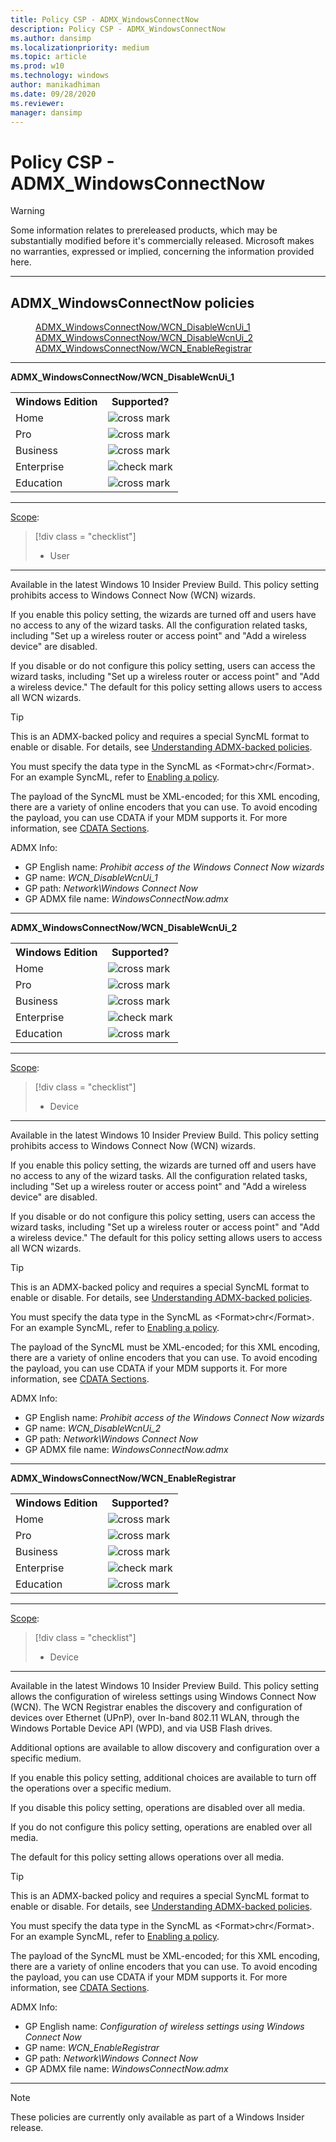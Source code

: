 ```yaml
---
title: Policy CSP - ADMX_WindowsConnectNow
description: Policy CSP - ADMX_WindowsConnectNow
ms.author: dansimp
ms.localizationpriority: medium
ms.topic: article
ms.prod: w10
ms.technology: windows
author: manikadhiman
ms.date: 09/28/2020
ms.reviewer: 
manager: dansimp
---
```


# Policy CSP - ADMX_WindowsConnectNow
> [!WARNING]
> Some information relates to prereleased products, which may be substantially modified before it's commercially released. Microsoft makes no warranties, expressed or implied, concerning the information provided here.

<hr/>

<!--Policies-->
## ADMX_WindowsConnectNow policies  

<dl>
  <dd>
    <a href="#admx-windowsconnectnow-wcn-disablewcnui-1">ADMX_WindowsConnectNow/WCN_DisableWcnUi_1</a>
  </dd>
  <dd>
    <a href="#admx-windowsconnectnow-wcn-disablewcnui-2">ADMX_WindowsConnectNow/WCN_DisableWcnUi_2</a>
  </dd>
  <dd>
    <a href="#admx-windowsconnectnow-wcn-enableregistrar">ADMX_WindowsConnectNow/WCN_EnableRegistrar</a>
  </dd>
</dl>


<hr/>

<!--Policy-->
<a href="" id="admx-windowsconnectnow-wcn-disablewcnui-1"></a>**ADMX_WindowsConnectNow/WCN_DisableWcnUi_1**  

<!--SupportedSKUs-->
<table>
<tr>
    <th>Windows Edition</th>
    <th>Supported?</th>
</tr>
<tr>
    <td>Home</td>
    <td><img src="images/crossmark.png" alt="cross mark" /></td>
</tr>
<tr>
    <td>Pro</td>
    <td><img src="images/crossmark.png" alt="cross mark" /></td>
</tr>
<tr>
    <td>Business</td>
    <td><img src="images/crossmark.png" alt="cross mark" /></td>
</tr>
<tr>
    <td>Enterprise</td>
    <td><img src="images/checkmark.png" alt="check mark" /></td>
</tr>
<tr>
    <td>Education</td>
    <td><img src="images/crossmark.png" alt="cross mark" /></td>
</tr>
</table>

<!--/SupportedSKUs-->
<hr/>

<!--Scope-->
[Scope](./policy-configuration-service-provider.md#policy-scope):

> [!div class = "checklist"]
> * User

<hr/>

<!--/Scope-->
<!--Description-->
Available in the latest Windows 10 Insider Preview Build. This policy setting prohibits access to Windows Connect Now (WCN) wizards. 

If you enable this policy setting, the wizards are turned off and users have no access to any of the wizard tasks. All the configuration related tasks, including "Set up a wireless router or access point" and "Add a wireless device" are disabled. 

If you disable or do not configure this policy setting, users can access the wizard tasks, including "Set up a wireless router or access point" and "Add a wireless device." The default for this policy setting allows users to access all WCN wizards.

<!--/Description-->
> [!TIP]
> This is an ADMX-backed policy and requires a special SyncML format to enable or disable. For details, see [Understanding ADMX-backed policies](./understanding-admx-backed-policies.md).
> 
> You must specify the data type in the SyncML as &lt;Format&gt;chr&lt;/Format&gt;. For an example SyncML, refer to [Enabling a policy](./understanding-admx-backed-policies.md#enabling-a-policy).
> 
> The payload of the SyncML must be XML-encoded; for this XML encoding, there are a variety of online encoders that you can use. To avoid encoding the payload, you can use CDATA if your MDM supports it. For more information, see [CDATA Sections](https://www.w3.org/TR/REC-xml/#sec-cdata-sect).

<!--ADMXBacked-->
ADMX Info:  
-   GP English name: *Prohibit access of the Windows Connect Now wizards*
-   GP name: *WCN_DisableWcnUi_1*
-   GP path: *Network\Windows Connect Now*
-   GP ADMX file name: *WindowsConnectNow.admx*

<!--/ADMXBacked-->
<!--/Policy-->
<hr/>

<!--Policy-->
<a href="" id="admx-windowsconnectnow-wcn-disablewcnui-2"></a>**ADMX_WindowsConnectNow/WCN_DisableWcnUi_2**  

<!--SupportedSKUs-->
<table>
<tr>
    <th>Windows Edition</th>
    <th>Supported?</th>
</tr>
<tr>
    <td>Home</td>
    <td><img src="images/crossmark.png" alt="cross mark" /></td>
</tr>
<tr>
    <td>Pro</td>
    <td><img src="images/crossmark.png" alt="cross mark" /></td>
</tr>
<tr>
    <td>Business</td>
    <td><img src="images/crossmark.png" alt="cross mark" /></td>
</tr>
<tr>
    <td>Enterprise</td>
    <td><img src="images/checkmark.png" alt="check mark" /></td>
</tr>
<tr>
    <td>Education</td>
    <td><img src="images/crossmark.png" alt="cross mark" /></td>
</tr>
</table>

<!--/SupportedSKUs-->
<hr/>

<!--Scope-->
[Scope](./policy-configuration-service-provider.md#policy-scope):

> [!div class = "checklist"]
> * Device

<hr/>

<!--/Scope-->
<!--Description-->
Available in the latest Windows 10 Insider Preview Build. This policy setting prohibits access to Windows Connect Now (WCN) wizards. 

If you enable this policy setting, the wizards are turned off and users have no access to any of the wizard tasks. All the configuration related tasks, including "Set up a wireless router or access point" and "Add a wireless device" are disabled. 

If you disable or do not configure this policy setting, users can access the wizard tasks, including "Set up a wireless router or access point" and "Add a wireless device." The default for this policy setting allows users to access all WCN wizards.

<!--/Description-->
> [!TIP]
> This is an ADMX-backed policy and requires a special SyncML format to enable or disable. For details, see [Understanding ADMX-backed policies](./understanding-admx-backed-policies.md).
> 
> You must specify the data type in the SyncML as &lt;Format&gt;chr&lt;/Format&gt;. For an example SyncML, refer to [Enabling a policy](./understanding-admx-backed-policies.md#enabling-a-policy).
> 
> The payload of the SyncML must be XML-encoded; for this XML encoding, there are a variety of online encoders that you can use. To avoid encoding the payload, you can use CDATA if your MDM supports it. For more information, see [CDATA Sections](https://www.w3.org/TR/REC-xml/#sec-cdata-sect).

<!--ADMXBacked-->
ADMX Info:  
-   GP English name: *Prohibit access of the Windows Connect Now wizards*
-   GP name: *WCN_DisableWcnUi_2*
-   GP path: *Network\Windows Connect Now*
-   GP ADMX file name: *WindowsConnectNow.admx*

<!--/ADMXBacked-->
<!--/Policy-->
<hr/>

<!--Policy-->
<a href="" id="admx-windowsconnectnow-wcn-enableregistrar"></a>**ADMX_WindowsConnectNow/WCN_EnableRegistrar**  

<!--SupportedSKUs-->
<table>
<tr>
    <th>Windows Edition</th>
    <th>Supported?</th>
</tr>
<tr>
    <td>Home</td>
    <td><img src="images/crossmark.png" alt="cross mark" /></td>
</tr>
<tr>
    <td>Pro</td>
    <td><img src="images/crossmark.png" alt="cross mark" /></td>
</tr>
<tr>
    <td>Business</td>
    <td><img src="images/crossmark.png" alt="cross mark" /></td>
</tr>
<tr>
    <td>Enterprise</td>
    <td><img src="images/checkmark.png" alt="check mark" /></td>
</tr>
<tr>
    <td>Education</td>
    <td><img src="images/crossmark.png" alt="cross mark" /></td>
</tr>
</table>

<!--/SupportedSKUs-->
<hr/>

<!--Scope-->
[Scope](./policy-configuration-service-provider.md#policy-scope):

> [!div class = "checklist"]
> * Device

<hr/>

<!--/Scope-->
<!--Description-->
Available in the latest Windows 10 Insider Preview Build. This policy setting allows the configuration of wireless settings using Windows Connect Now (WCN). The WCN Registrar enables the discovery and configuration of devices over Ethernet (UPnP), over In-band 802.11 WLAN, through the Windows Portable Device API (WPD), and via USB Flash drives.

Additional options are available to allow discovery and configuration over a specific medium. 

If you enable this policy setting, additional choices are available to turn off the operations over a specific medium. 

If you disable this policy setting, operations are disabled over all media. 

If you do not configure this policy setting, operations are enabled over all media. 

The default for this policy setting allows operations over all media.

<!--/Description-->
> [!TIP]
> This is an ADMX-backed policy and requires a special SyncML format to enable or disable. For details, see [Understanding ADMX-backed policies](./understanding-admx-backed-policies.md).
> 
> You must specify the data type in the SyncML as &lt;Format&gt;chr&lt;/Format&gt;. For an example SyncML, refer to [Enabling a policy](./understanding-admx-backed-policies.md#enabling-a-policy).
> 
> The payload of the SyncML must be XML-encoded; for this XML encoding, there are a variety of online encoders that you can use. To avoid encoding the payload, you can use CDATA if your MDM supports it. For more information, see [CDATA Sections](https://www.w3.org/TR/REC-xml/#sec-cdata-sect).

<!--ADMXBacked-->
ADMX Info:  
-   GP English name: *Configuration of wireless settings using Windows Connect Now*
-   GP name: *WCN_EnableRegistrar*
-   GP path: *Network\Windows Connect Now*
-   GP ADMX file name: *WindowsConnectNow.admx*

<!--/ADMXBacked-->
<!--/Policy-->
<hr/>

> [!NOTE]
> These policies are currently only available as part of a Windows Insider release.

<!--/Policies-->

